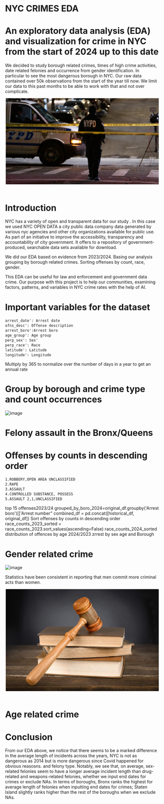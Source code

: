 # NYC CRIMES EDA
# An exploratory data analysis (EDA) and visualization for crime in NYC from the start of 2024 up to this date
We decided to study borough related crimes, times of high crime activities, date related felonies and occurrence from gender identification. In particular to see the most dangerous borough in NYC. Our raw data contained over 50k observations from the start of the year till now. We limit our data to this past months to be able to work with that and not over complicate.
<div style="text-align:center">
    <img src="nypd image.jpeg" style="width:500px;" />
</div>
<br />

# Introduction

NYC has a variety of open and transparent data for our study . In this case we used NYC OPEN DATA a city public data company data generated by various nyc agencies and other city organizations available for public use. As part of an initiative to improve the accessibility, transparency and accountability of city government.  It offers to a repository of government- produced, searchable data sets available for download.  

We did our EDA based on evidence from 2023/2024. Basing our analysis grouping by borough related crimes. Sorting offenses by count, race, gender. 

This EDA can be useful for law and enforcement and government data crime. Our purpose with this project is to help our communities, examining factors, patterns, and variables in NYC crime rates with the help of AI.

# Important variables for the dataset

    arrest_date': Arrest date
    ofns_desc': Offense description
    arrest_boro':Arrest boro
    age_group': Age group
    perp_sex': Sex'
    perp_race': Race
    latitude': Latitude
    longitude': Longitude

Multiply by 365 to normalize over the number of days in a year to get an annual rate
# Group by borough and crime type and count occurrences
![image](https://github.com/amos6224/group5-project1/assets/163084245/1588d0d2-b74d-4475-9d62-47fd71668a66)


# Felony assault in the Bronx/Queens
# Offenses by counts in descending order
    1.ROBBERY,OPEN AREA UNCLASSIFIED
    2.RAPE 
    3.ASSAULT
    4.CONTROLLED SUBSTANCE, POSSESS
    5.ASSAULT 2,1,UNCLASSIFIED

top 15 offenses2023/24
grouped_by_boro_2024=original_df.groupby('Arrest boro')[['Arrest number"
combined_df = pd.concat([historical_df, original_df])
Sort offenses by counts in descending order race_counts_2023_sorted = race_counts_2023.sort_values(ascending=False)
race_counts_2024_sorted
distribution of offences by age 2024/2023
zrrest by sex age and Borough

# Gender related crime

![image](https://github.com/amos6224/group5-project1/assets/163084245/e2f82566-0b1a-4cf3-a20c-980f6435d1a0)



Statistics have been consistent in reporting that men commit more criminal acts than women. 
<div style="text-align:center">
    <img src="justice_102275273.jpg" style="width:500px;" />
</div>
<br />

# Age related crime

# Conclusion

From our EDA above, we notice that there seems to be a marked difference in the average length of incidents across the years, NYC is not as dangerous as 2014 but is more dangerous since Covid happened for obvious reasosns. and felony type. Notably, we see that, on average, sex-related felonies seem to have a longer average incident length than drug-related and weapons-related felonies, whether we input end dates for crimes or exclude NAs. In terms of boroughs, Bronx ranks the highest for average length of felonies when inputting end dates for crimes; Staten Island slightly ranks higher than the rest of the boroughs when we exclude NAs.
